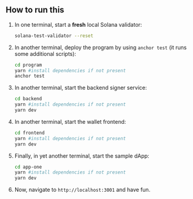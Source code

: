 ## How to run this

1. In one terminal, start a **fresh** local Solana validator:
   ```sh
   solana-test-validator --reset
   ```

2. In another terminal, deploy the program by using `anchor test` (it runs some additional scripts):
   ```sh
   cd program
   yarn #install dependencies if not present
   anchor test
   ```

3. In another terminal, start the backend signer service:
   ```sh
   cd backend
   yarn #install dependencies if not present
   yarn dev
   ```

4. In another terminal, start the wallet frontend:
   ```sh
   cd frontend
   yarn #install dependencies if not present
   yarn dev
   ```

5. Finally, in yet another terminal, start the sample dApp:
   ```sh
   cd app-one
   yarn #install dependencies if not present
   yarn dev
   ```

6. Now, navigate to `http://localhost:3001` and have fun.